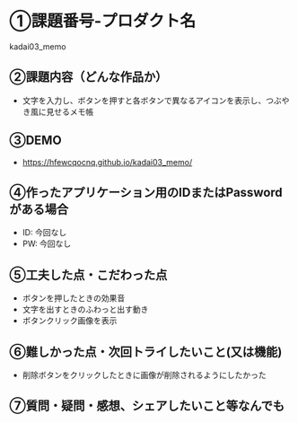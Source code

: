 # ①課題番号-プロダクト名

kadai03_memo

## ②課題内容（どんな作品か）

- 文字を入力し、ボタンを押すと各ボタンで異なるアイコンを表示し、つぶやき風に見せるメモ帳

## ③DEMO

- https://hfewcqocnq.github.io/kadai03_memo/

## ④作ったアプリケーション用のIDまたはPasswordがある場合

- ID: 今回なし
- PW: 今回なし

## ⑤工夫した点・こだわった点

- ボタンを押したときの効果音
- 文字を出すときのふわっと出す動き
- ボタンクリック画像を表示

## ⑥難しかった点・次回トライしたいこと(又は機能)

- 削除ボタンをクリックしたときに画像が削除されるようにしたかった

## ⑦質問・疑問・感想、シェアしたいこと等なんでも
